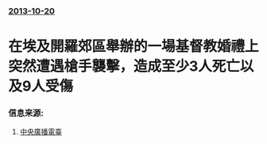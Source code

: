 ### [2013-10-20](/news/2013/10/20/index.md)

##### 
#  在埃及開羅郊區舉辦的一場基督教婚禮上突然遭遇槍手襲擊，造成至少3人死亡以及9人受傷 




### 信息来源:

1. [中央廣播電臺](http://news.rti.org.tw/index_newsContent.aspx?nid=458567)
